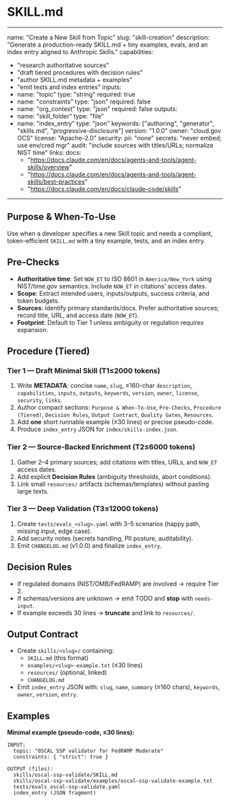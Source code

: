 # SKILL.md

---
name: "Create a New Skill from Topic"
slug: "skill-creation"
description: "Generate a production-ready SKILL.md + tiny examples, evals, and an index entry aligned to Anthropic Skills."
capabilities:
  - "research authoritative sources"
  - "draft tiered procedures with decision rules"
  - "author SKILL.md metadata + examples"
  - "emit tests and index entries"
inputs:
  - name: "topic"
    type: "string"
    required: true
  - name: "constraints"
    type: "json"
    required: false
  - name: "org_context"
    type: "json"
    required: false
outputs:
  - name: "skill_folder"
    type: "file"
  - name: "index_entry"
    type: "json"
keywords: ["authoring", "generator", "skills.md", "progressive-disclosure"]
version: "1.0.0"
owner: "cloud.gov OCS"
license: "Apache-2.0"
security:
  pii: "none"
  secrets: "never embed; use env/cred mgr"
  audit: "include sources with titles/URLs; normalize NIST time"
links:
  docs:
    - "https://docs.claude.com/en/docs/agents-and-tools/agent-skills/overview"
    - "https://docs.claude.com/en/docs/agents-and-tools/agent-skills/best-practices"
    - "https://docs.claude.com/en/docs/claude-code/skills"
---

## Purpose & When-To-Use
Use when a developer specifies a new Skill topic and needs a compliant, token-efficient `SKILL.md` with a tiny example, tests, and an index entry.

## Pre-Checks
- **Authoritative time**: Set `NOW_ET` to ISO 8601 in `America/New_York` using NIST/time.gov semantics. Include `NOW_ET` in citations’ access dates.
- **Scope**: Extract intended users, inputs/outputs, success criteria, and token budgets.
- **Sources**: Identify primary standards/docs. Prefer authoritative sources; record title, URL, and access date (`NOW_ET`).
- **Footprint**: Default to Tier 1 unless ambiguity or regulation requires expansion.

## Procedure (Tiered)
### Tier 1 — Draft Minimal Skill (T1≤2000 tokens)
1. Write **METADATA**: concise `name`, `slug`, ≤160-char `description`, `capabilities`, `inputs`, `outputs`, `keywords`, `version`, `owner`, `license`, `security`, `links`.
2. Author compact sections: `Purpose & When-To-Use`, `Pre-Checks`, `Procedure (Tiered)`, `Decision Rules`, `Output Contract`, `Quality Gates`, `Resources`.
3. Add **one** short runnable example (≤30 lines) or precise pseudo-code.
4. Produce `index_entry` JSON for `index/skills-index.json`.

### Tier 2 — Source-Backed Enrichment (T2≤6000 tokens)
1. Gather 2–4 primary sources; add citations with titles, URLs, and `NOW_ET` access dates.
2. Add explicit **Decision Rules** (ambiguity thresholds, abort conditions).
3. Link small `resources/` artifacts (schemas/templates) without pasting large texts.

### Tier 3 — Deep Validation (T3≤12000 tokens)
1. Create `tests/evals_<slug>.yaml` with 3–5 scenarios (happy path, missing input, edge case).
2. Add security notes (secrets handling, PII posture, auditability).
3. Emit `CHANGELOG.md` (v1.0.0) and finalize `index_entry`.

## Decision Rules
- If regulated domains (NIST/OMB/FedRAMP) are involved → require Tier 2.
- If schemas/versions are unknown → emit TODO and **stop** with `needs-input`.
- If example exceeds 30 lines → **truncate** and link to `resources/`.

## Output Contract
- Create `skills/<slug>/` containing:
  - `SKILL.md` (this format)
  - `examples/<slug>-example.txt` (≤30 lines)
  - `resources/` (optional, linked)
  - `CHANGELOG.md`
- Emit `index_entry` JSON with: `slug`, `name`, `summary` (≤160 chars), `keywords`, `owner`, `version`, `entry`.

## Examples
**Minimal example (pseudo-code, ≤30 lines):**
```text
INPUT:
  topic: "OSCAL SSP validator for FedRAMP Moderate"
  constraints: { "strict": true }

OUTPUT (files):
  skills/oscal-ssp-validate/SKILL.md
  skills/oscal-ssp-validate/examples/oscal-ssp-validate-example.txt
  tests/evals_oscal-ssp-validate.yaml
  index_entry (JSON fragment)
